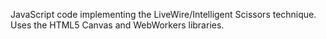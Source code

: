 JavaScript code implementing the LiveWire/Intelligent Scissors technique. Uses the HTML5 Canvas and WebWorkers libraries.